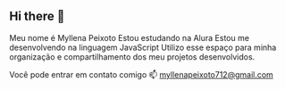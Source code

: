 ## Hi there 👋

Meu nome é Myllena Peixoto
Estou estudando na Alura
Estou me desenvolvendo na linguagem JavaScript
Utilizo esse espaço para minha organização e compartilhamento dos meu projetos desenvolvidos.

Você pode entrar em contato comigo 📫
myllenapeixoto712@gmail.com
